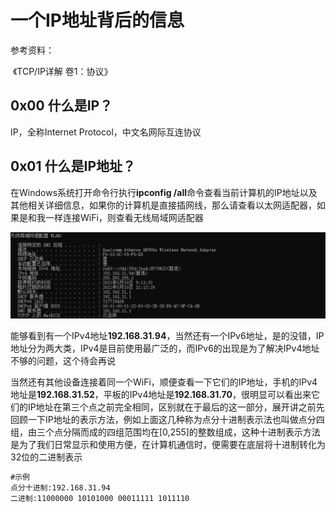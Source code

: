 # 一个IP地址背后的信息

参考资料：

​	《TCP/IP详解 卷1：协议》

## 0x00 什么是IP？

IP，全称Internet Protocol，中文名网际互连协议

## 0x01 什么是IP地址？

在Windows系统打开命令行执行**ipconfig /all**命令查看当前计算机的IP地址以及其他相关详细信息，如果你的计算机是直接插网线，那么请查看以太网适配器，如果是和我一样连接WiFi，则查看无线局域网适配器

![1622344759673](1622344759673.png)

能够看到有一个IPv4地址**192.168.31.94**，当然还有一个IPv6地址，是的没错，IP地址分为两大类，IPv4是目前使用最广泛的，而IPv6的出现是为了解决IPv4地址不够的问题，这个待会再说

当然还有其他设备连接着同一个WiFi，顺便查看一下它们的IP地址，手机的IPv4地址是**192.168.31.52**，平板的IPv4地址是**192.168.31.70**，很明显可以看出来它们的IP地址在第三个点之前完全相同，区别就在于最后的这一部分，展开讲之前先回顾一下IP地址的表示方法，例如上面这几种称为点分十进制表示法也叫做点分四组，由三个点分隔而成的四组范围均在[0,255]的整数组成，这种十进制表示方法是为了我们日常显示和使用方便，在计算机通信时，便需要在底层将十进制转化为32位的二进制表示

```markdown
#示例
点分十进制:192.168.31.94
二进制:11000000 10101000 00011111 1011110
```





